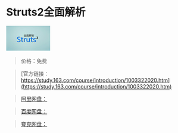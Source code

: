 # Struts2全面解析

![img](../../../assets/study163/free/6631638412236828230.jpg)

> 价格：免费

> [官方链接：https://study.163.com/course/introduction/1003322020.htm](https://study.163.com/course/introduction/1003322020.htm)

> [阿里网盘：]()

> [百度网盘：]()

> [夸克网盘：]()

